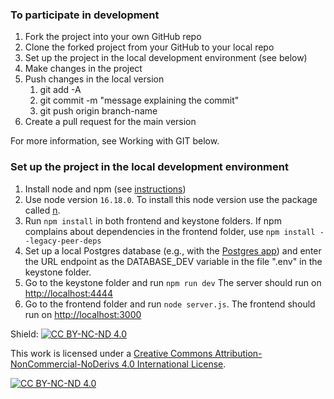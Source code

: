 ### To participate in development

1. Fork the project into your own GitHub repo
2. Clone the forked project from your GitHub to your local repo
3. Set up the project in the local development environment (see below)
4. Make changes in the project
5. Push changes in the local version
   1. git add -A
   2. git commit -m "message explaining the commit"
   3. git push origin branch-name
6. Create a pull request for the main version

For more information, see Working with GIT below.

### Set up the project in the local development environment

1. Install node and npm (see [instructions](https://www.npmjs.com/get-npm))
2. Use node version `16.18.0`. To install this node version use the package called [n](https://www.npmjs.com/package/n).
3. Run `npm install` in both frontend and keystone folders. If npm complains about dependencies in the frontend folder, use `npm install --legacy-peer-deps`
4. Set up a local Postgres database (e.g., with the [Postgres app](https://postgresapp.com/)) and enter the URL endpoint as the DATABASE_DEV variable in the file ".env" in the keystone folder.
5. Go to the keystone folder and run `npm run dev` The server should run on [http://localhost:4444](http://localhost:4444/)
6. Go to the frontend folder and run `node server.js`. The frontend should run on [http://localhost:3000](http://localhost:3000/)

Shield: [![CC BY-NC-ND 4.0][cc-by-nc-nd-shield]][cc-by-nc-nd]

This work is licensed under a
[Creative Commons Attribution-NonCommercial-NoDerivs 4.0 International License][cc-by-nc-nd].

[![CC BY-NC-ND 4.0][cc-by-nc-nd-image]][cc-by-nc-nd]

[cc-by-nc-nd]: http://creativecommons.org/licenses/by-nc-nd/4.0/
[cc-by-nc-nd-image]: https://licensebuttons.net/l/by-nc-nd/4.0/88x31.png
[cc-by-nc-nd-shield]: https://img.shields.io/badge/License-CC%20BY--NC--ND%204.0-lightgrey.svg
